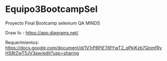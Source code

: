 # Equipo3BootcampSel
Proyecto Final Bootcamp selenium QA MINDS

Draw Io - https://app.diagrams.net/

Requerimientos: https://docs.google.com/document/d/1V1rP8PiET6fYwT2_gPkjKzb7QnmfRyHS8tZwT5JV3aw/edit?usp=sharing

